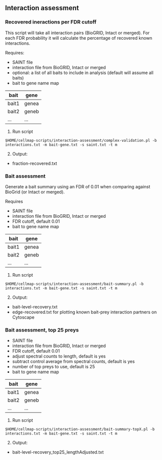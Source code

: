 ## Interaction assessment

### Recovered ineractions per FDR cutoff

This script will take all interaction pairs (BioGRID, Intact or merged). For each FDR probability it will calculate the percentage of recovered known interactions.

Requires:
* SAINT file
* interaction file from BioGRID, Intact or merged
* optional: a list of all baits to include in analysis (default will assume all baits)
* bait to gene name map

| bait  | gene  |
|-------|-------|
| bait1 | genea |
| bait2 | geneb |
| ...   | ...   |

1. Run script
```
$HOME/cellmap-scripts/interaction-assessment/complex-validation.pl -b interactions.txt -m bait-gene.txt -s saint.txt -t m
```

2.	Output:
* fraction-recovered.txt

### Bait assessment

Generate a bait summary using an FDR of 0.01 when comparing against BioGrid (or Intact or merged).

Requires
* SAINT file
* interaction file from BioGRID, Intact or merged
* FDR cutoff, default 0.01
* bait to gene name map

| bait  | gene  |
|-------|-------|
| bait1 | genea |
| bait2 | geneb |
| ...   | ...   |

1. Run script
```
$HOME/cellmap-scripts/interaction-assessment/bait-summary.pl -b interactions.txt -m bait-gene.txt -s saint.txt -t m
```

2.	Output:
* bait-level-recovery.txt
* edge-recovered.txt for plotting known bait-prey interaction partners on Cytoscape

### Bait assessment, top 25 preys

* SAINT file
* interaction file from BioGRID, Intact or merged
* FDR cutoff, default 0.01
* adjust spectral counts to length, default is yes
* subtract control average from spectral counts, default is yes
* number of top preys to use, default is 25
* bait to gene name map

| bait  | gene  |
|-------|-------|
| bait1 | genea |
| bait2 | geneb |
| ...   | ...   |

1. Run script
```
$HOME/cellmap-scripts/interaction-assessment/bait-summary-topX.pl -b interactions.txt -m bait-gene.txt -s saint.txt -t m
```

2.	Output:
* bait-level-recovery_top25_lengthAdjusted.txt